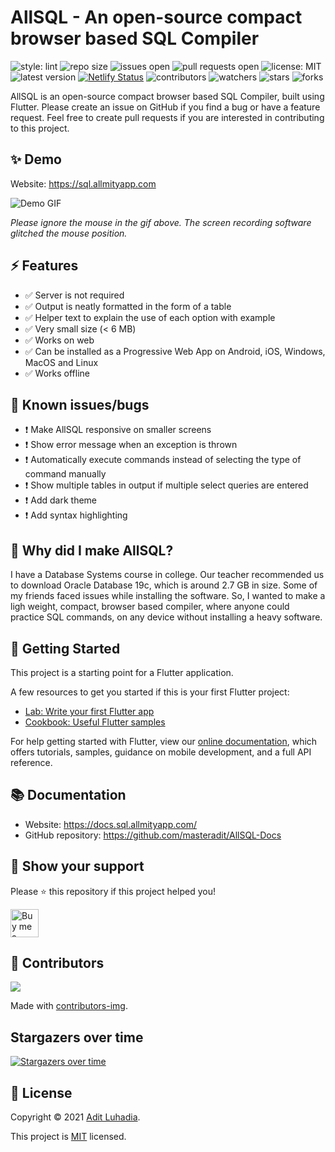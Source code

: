 # AllSQL - An open-source compact browser based SQL Compiler

![style: lint](https://img.shields.io/badge/style-lint-4BC0F5.svg)
![repo size](https://img.shields.io/github/repo-size/masteradit/AllSQL)
![issues open](https://img.shields.io/github/issues/masteradit/AllSQL)
![pull requests open](https://img.shields.io/github/issues-pr/masteradit/AllSQL)
![license: MIT](https://img.shields.io/github/license/masteradit/AllSQL)
![latest version](https://img.shields.io/github/v/release/masteradit/AllSQL)
[![Netlify Status](https://api.netlify.com/api/v1/badges/31d231ee-72ca-4f9a-84d1-7e73ef4851c1/deploy-status)](https://sql.allmityapp.com)
![contributors](https://img.shields.io/github/contributors/masteradit/AllSQL)
![watchers](https://badgen.net/github/watchers/masteradit/AllSQL)
![stars](https://badgen.net/github/stars/masteradit/AllSQL)
![forks](https://badgen.net/github/forks/masteradit/AllSQL)
<!-- ![languages](https://img.shields.io/github/languages/count/masteradit/AllSQL) -->
<!-- ![top language percentage](https://img.shields.io/github/languages/top/masteradit/AllSQL) -->
<!-- ![code size](https://img.shields.io/github/languages/code-size/masteradit/AllSQL) -->
<!-- ![issues closed](https://img.shields.io/github/issues-closed/masteradit/AllSQL) -->
<!-- ![pull requests closed](https://img.shields.io/github/issues-pr-closed/masteradit/AllSQL) -->
<!-- ![commit activity](https://img.shields.io/github/commit-activity/m/masteradit/AllSQL) -->
<!-- ![last commit](https://img.shields.io/github/last-commit/masteradit/AllSQL) -->

AllSQL is an open-source compact browser based SQL Compiler, built using Flutter. Please create an issue on GitHub if you find a bug or have a feature request. Feel free to create pull requests if you are interested in contributing to this project.

## ✨ Demo

Website: https://sql.allmityapp.com

![Demo GIF](https://github.com/masteradit/AllSQL/raw/master/images/recording.gif)

*Please ignore the mouse in the gif above. The screen recording software glitched the mouse position.*

## ⚡ Features

- ✅ Server is not required
- ✅ Output is neatly formatted in the form of a table
- ✅ Helper text to explain the use of each option with example
- ✅ Very small size (< 6 MB)
- ✅ Works on web
- ✅ Can be installed as a Progressive Web App on Android, iOS, Windows, MacOS and Linux
- ✅ Works offline

## 🐛 Known issues/bugs

- ❗ Make AllSQL responsive on smaller screens
- ❗ Show error message when an exception is thrown
- ❗ Automatically execute commands instead of selecting the type of command manually
- ❗ Show multiple tables in output if multiple select queries are entered
- ❗ Add dark theme
- ❗ Add syntax highlighting

## 🤔 Why did I make AllSQL?

I have a Database Systems course in college. Our teacher recommended us to download Oracle Database 19c, which is around 2.7 GB in size. Some of my friends faced issues while installing the software. So, I wanted to make a ligh weight, compact, browser based compiler, where anyone could practice SQL commands, on any device without installing a heavy software.

## 👏 Getting Started

This project is a starting point for a Flutter application.

A few resources to get you started if this is your first Flutter project:

- [Lab: Write your first Flutter app](https://flutter.dev/docs/get-started/codelab)
- [Cookbook: Useful Flutter samples](https://flutter.dev/docs/cookbook)

For help getting started with Flutter, view our
[online documentation](https://flutter.dev/docs), which offers tutorials,
samples, guidance on mobile development, and a full API reference.

## 📚 Documentation

- Website: https://docs.sql.allmityapp.com/
- GitHub repository: https://github.com/masteradit/AllSQL-Docs

## 🙏 Show your support

Please ⭐️ this repository if this project helped you!

<a href="https://www.buymeacoffee.com/aditluhadia" target="blank"><img src="https://github.com/masteradit/AllSQL/raw/master/images/bmc-button.png" alt="Buy me a coffee" height="45" /></a>

## 👥 Contributors

<a href="https://github.com/masteradit/AllSQL/graphs/contributors">
  <img src="https://contrib.rocks/image?repo=masteradit/AllSQL" />
</a>

Made with [contributors-img](https://contrib.rocks).

<!-- ## Contributors over time

![Contributors over time](https://contributor-graph-api.apiseven.com/contributors-svg?chart=contributorOverTime&repo=masteradit/AllSQL) -->

## Stargazers over time

[![Stargazers over time](https://starchart.cc/masteradit/AllSQL.svg)](https://starchart.cc/masteradit/AllSQL)

## 📝 License

Copyright © 2021 [Adit Luhadia](https://github.com/masteradit).

This project is [MIT](https://github.com/masteradit/AllSQL/blob/master/LICENSE) licensed.
